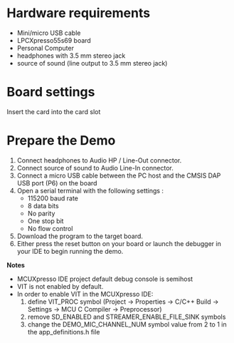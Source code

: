 Hardware requirements
=====================
- Mini/micro USB cable
- LPCXpresso55s69 board
- Personal Computer
- headphones with 3.5 mm stereo jack
- source of sound (line output to 3.5 mm stereo jack)

Board settings
============
Insert the card into the card slot

Prepare the Demo
===============
1. Connect headphones to Audio HP / Line-Out connector.
2. Connect source of sound to Audio Line-In connector.
3. Connect a micro USB cable between the PC host and the CMSIS DAP USB port (P6) on the board
4. Open a serial terminal with the following settings :
   - 115200 baud rate
   - 8 data bits
   - No parity
   - One stop bit
   - No flow control
5. Download the program to the target board.
6. Either press the reset button on your board or launch the debugger in your IDE to begin
   running the demo.

**Notes**
- MCUXpresso IDE project default debug console is semihost
- VIT is not enabled by default.
- In order to enable VIT in the MCUXpresso IDE:
   1. define VIT_PROC symbol
      (Project -> Properties -> C/C++ Build -> Settings -> MCU C Compiler -> Preprocessor)
   2. remove SD_ENABLED and STREAMER_ENABLE_FILE_SINK symbols
   3. change the DEMO_MIC_CHANNEL_NUM symbol value from 2 to 1 in the app_definitions.h file
